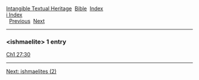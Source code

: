 [Intangible Textual Heritage](../../index)  [Bible](../index) 
[Index](index)   
[i Index](_i_)  
  [Previous](c05946)  [Next](c05948) 

------------------------------------------------------------------------

### &lt;ishmaelite&gt; 1 entry

[Ch1 27:30](../kjv/ch1027.htm#030)  

------------------------------------------------------------------------

[Next: ishmaelites (2)](c05948)
